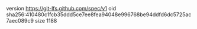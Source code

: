 version https://git-lfs.github.com/spec/v1
oid sha256:410480c1fcb35ddd5ce7ee8fea94048e996768be94ddfd6dc5725ac7aec089c9
size 1188
